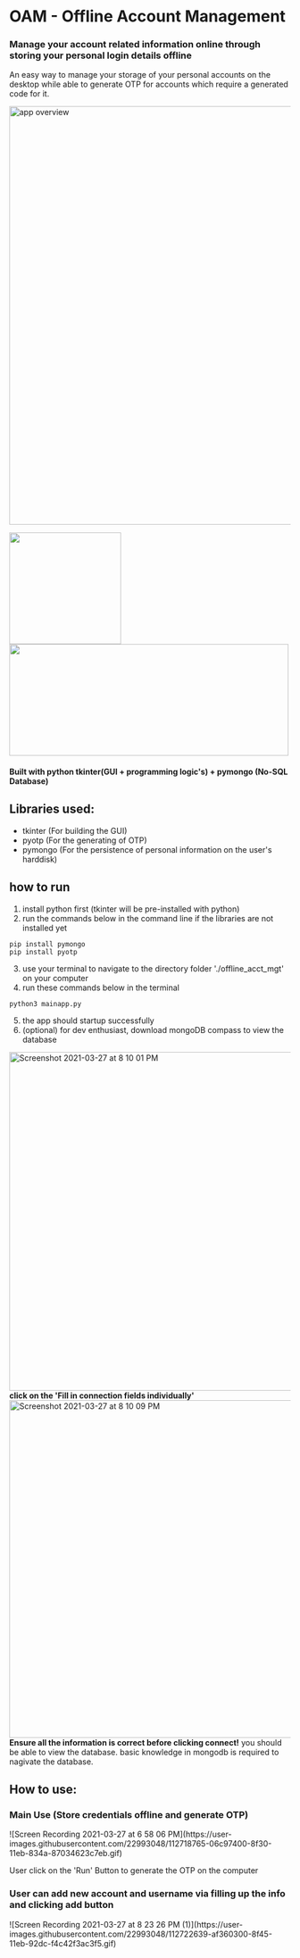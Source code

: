 # OAM - Offline Account Management
<h3>Manage your account related information online through storing your personal login details offline</h3>
<p>An easy way to manage your storage of your personal accounts on the desktop while able to generate OTP for accounts which require a generated code for it.</p>
<img width="750" alt="app overview" src="https://user-images.githubusercontent.com/22993048/112654421-56556480-8e8a-11eb-8975-ae82386c118b.png">
<br>
<p float='left'>
  <img src="https://user-images.githubusercontent.com/22993048/112653085-0d50e080-8e89-11eb-88b3-4a67407579b6.png" width=200 height=200 />
  <img src="https://user-images.githubusercontent.com/22993048/112653914-d5966880-8e89-11eb-9cd0-41172ed691bf.png" width=500 height=200 />
</p>
<h4>Built with python tkinter(GUI + programming logic's) + pymongo (No-SQL Database)</h4>

## Libraries used:

- tkinter (For building the GUI)
- pyotp (For the generating of OTP)
- pymongo (For the persistence of personal information on the user's harddisk)

## how to run
1. install python first (tkinter will be pre-installed with python)
2. run the commands below in the command line if the libraries are not installed yet
```
pip install pymongo
pip install pyotp
```
3. use your terminal to navigate to the directory folder './offline_acct_mgt' on your computer
4. run these commands below in the terminal
```
python3 mainapp.py
```
5. the app should startup successfully
6. (optional) for dev enthusiast, download mongoDB compass to view the database
<img width="607" alt="Screenshot 2021-03-27 at 8 10 01 PM" src="https://user-images.githubusercontent.com/22993048/112720312-78a5bb80-8f38-11eb-8a27-32eb4d4a72d8.png">
<b>click on the 'Fill in connection fields individually'</b>
<img width="605" alt="Screenshot 2021-03-27 at 8 10 09 PM" src="https://user-images.githubusercontent.com/22993048/112720340-a559d300-8f38-11eb-9ad1-72fc7113eaf6.png">
<b>Ensure all the information is correct before clicking connect!</b>
you should be able to view the database. basic knowledge in mongodb is required to nagivate the database.

## How to use:

### Main Use (Store credentials offline and generate OTP)
<div>
  ![Screen Recording 2021-03-27 at 6 58 06 PM](https://user-images.githubusercontent.com/22993048/112718765-06c97400-8f30-11eb-834a-87034623c7eb.gif)
</div>
<p>User click on the 'Run' Button to generate the OTP on the computer</p>
<h3> User can add new account and username via filling up the info and clicking add button</h3>
![Screen Recording 2021-03-27 at 8 23 26 PM (1)](https://user-images.githubusercontent.com/22993048/112722639-af360300-8f45-11eb-92dc-f4c42f3ac3f5.gif)



